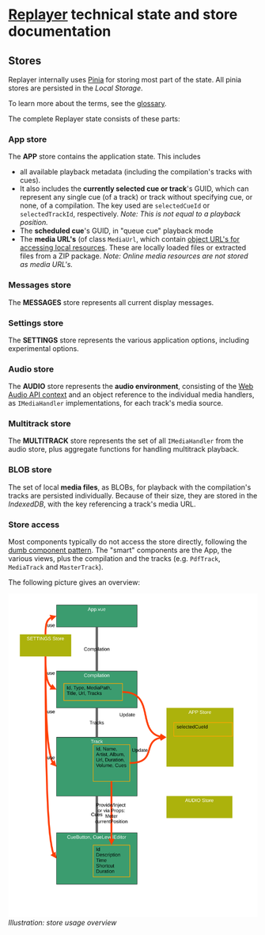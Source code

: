 # [Replayer](https://replayer.app/) technical state and store documentation

## Stores

Replayer internally uses [Pinia](https://pinia.vuejs.org/) for storing most part of the state. All pinia stores are persisted in the _Local Storage_.

To learn more about the terms, see the [glossary](https://replayer.app/documentation/glossary).

The complete Replayer state consists of these parts:

### App store

The **APP** store contains the application state. This includes

-   all available playback metadata (including the compilation's tracks with cues).
-   It also includes the **currently selected cue or track**'s GUID, which can represent any single cue (of a track) or track without specifying cue, or none, of a compilation. The key used are `selectedCueId` or `selectedTrackId`, respectively.
    _Note: This is not equal to a playback position._
-   The **scheduled cue**'s GUID, in "queue cue" playback mode
-   The **media URL's** (of class `MediaUrl`, which contain [object URL's for accessing local resources](https://developer.mozilla.org/en-US/docs/Web/API/URL/createObjectURL_static#see_also). These are locally loaded files or extracted files from a ZIP package.
    _Note: Online media resources are not stored as media URL's._

### Messages store

The **MESSAGES** store represents all current display messages.

### Settings store

The **SETTINGS** store represents the various application options, including experimental options.

### Audio store

The **AUDIO** store represents the **audio environment**, consisting of the [Web Audio API context](https://developer.mozilla.org/en-US/docs/Web/API/Web_Audio_API/Using_Web_Audio_API#audio_context) and an object reference to the individual media handlers, as ```IMediaHandler``` implementations, for each track's media source.

### Multitrack store
The **MULTITRACK** store represents the set of all ```IMediaHandler``` from the audio store, plus aggregate functions for handling multitrack playback.

### BLOB store

The set of local **media files**, as BLOBs, for playback with the compilation's tracks are persisted individually. Because of their size, they are stored in the _IndexedDB_, with the key referencing a track's media URL.

### Store access

Most components typically do not access the store directly, following the [dumb component pattern](https://namingconvention.org/vuejs/smart-dumb-naming.html). The "smart" components are the App, the various views, plus the compilation and the tracks (e.g. ```PdfTrack```, ```MediaTrack``` and ```MasterTrack```).

The following picture gives an overview:

![Store overview](./store.svg)
_Illustration: store usage overview_
